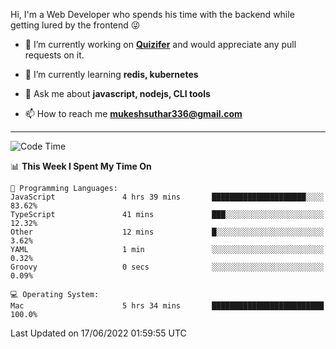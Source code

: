 Hi, I'm a Web Developer who spends his time with the backend while getting lured by the frontend 😜

- 🔭 I’m currently working on **[Quizifer](https://github.com/SutharMukesh/Quizifer/)** and would appreciate any pull requests on it.

- 🌱 I’m currently learning **redis, kubernetes**

- 💬 Ask me about **javascript, nodejs, CLI tools**

- 📫 How to reach me **mukeshsuthar336@gmail.com**

---
<!--START_SECTION:waka-->
![Code Time](http://img.shields.io/badge/Code%20Time-0%20secs-blue)

📊 **This Week I Spent My Time On** 

```text
💬 Programming Languages: 
JavaScript               4 hrs 39 mins       █████████████████████░░░░   83.62% 
TypeScript               41 mins             ███░░░░░░░░░░░░░░░░░░░░░░   12.32% 
Other                    12 mins             █░░░░░░░░░░░░░░░░░░░░░░░░   3.62% 
YAML                     1 min               ░░░░░░░░░░░░░░░░░░░░░░░░░   0.32% 
Groovy                   0 secs              ░░░░░░░░░░░░░░░░░░░░░░░░░   0.09%

💻 Operating System: 
Mac                      5 hrs 34 mins       █████████████████████████   100.0%

```


 Last Updated on 17/06/2022 01:59:55 UTC
<!--END_SECTION:waka-->
